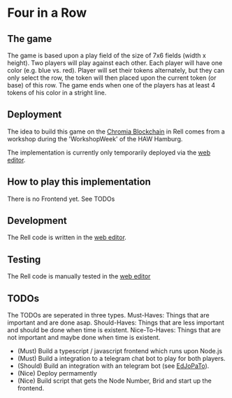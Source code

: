 # Four in a Row 

## The game
The game is based upon a play field of the size of 7x6 fields (width x height). Two players will play against each other. Each player will have one color (e.g. blue vs. red). Player will set their tokens alternately, but they can only select the row, the token will then placed upon the current token (or base) of this row. The game ends when one of the players has at least 4 tokens of his color in a stright line.

## Deployment

The idea to build this game on the [Chromia Blockchain](https://chromia.com/) in Rell comes from a workshop during the 'WorkshopWeek' of the HAW Hamburg.

The implementation is currently only temporarily deployed via the [web editor](https://try.chromia.dev/).

## How to play this implementation

There is no Frontend yet. See TODOs

## Development

The Rell code is written in the [web editor](https://try.chromia.dev/). 

## Testing

The Rell code is manually tested in the [web editor](https://try.chromia.dev/)

## TODOs

The TODOs are seperated in three types.
Must-Haves: Things that are important and are done asap.
Should-Haves: Things that are less important and should be done when time is existent.
Nice-To-Haves: Things that are not important and maybe done when time is existent.

- (Must) Build a typescript / javascript frontend which runs upon Node.js
- (Must) Build a integration to a telegram chat bot to play for both players.
- (Should) Build an integration with an telegram bot (see [EdJoPaTo](https://github.com/EdJoPaTo/rell-tik-tac-toe-telegram-bot)).
- (Nice) Deploy permamently
- (Nice) Build script that gets the Node Number, Brid and start up the frontend.